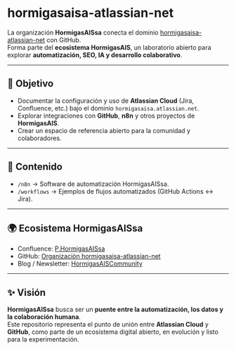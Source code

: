 # hormigasaisa-atlassian-net

La organización **HormigasAISsa** conecta el dominio [hormigasaisa-atlassian-net](https://hormigasaisa.atlassian.net/wiki/x/AQAuB) con GitHub.  
Forma parte del **ecosistema HormigasAIS**, un laboratorio abierto para explorar **automatización, SEO, IA y desarrollo colaborativo**.

---

## 🚀 Objetivo
- Documentar la configuración y uso de **Atlassian Cloud** (Jira, Confluence, etc.) bajo el dominio `hormigasaisa.atlassian.net`.
- Explorar integraciones con **GitHub**, **n8n** y otros proyectos de **HormigasAIS**.
- Crear un espacio de referencia abierto para la comunidad y colaboradores.

---

## 📂 Contenido
- `/n8n` → Software de automatización HormigasAISsa.  
- `/workflows` → Ejemplos de flujos automatizados (GitHub Actions ↔ Jira).  

---

## 🌍 Ecosistema HormigasAISsa
- Confluence: [P.HormigasAISsa](https://hormigasaisa.atlassian.net/wiki/x/DwBAB)  
- GitHub: [Organización hormigasaisa-atlassian-net](https://hormigasaisa.atlassian.net/wiki/x/DwBAB)  
- Blog / Newsletter:
[HormigasAISCommunity](https://www.linkedin.com/newsletters/hormigasais-community-7307138608543490048)  

---

## ✨ Visión
**HormigasAISsa** busca ser un **puente entre la automatización, los datos y la colaboración humana**.  
Este repositorio representa el punto de unión entre **Atlassian Cloud** y **GitHub**, como parte de un ecosistema digital abierto, en evolución y listo para la experimentación.
